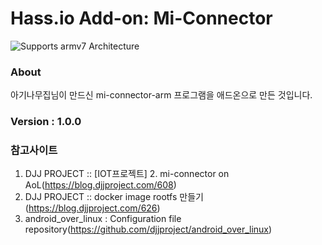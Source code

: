 # Hass.io Add-on: Mi-Connector 

![Supports armv7 Architecture][armv7-shield]

### About
아기나무집님이 만드신 mi-connector-arm 프로그램을 애드온으로 만든 것입니다.

### Version : 1.0.0

### 참고사이트
1. DJJ PROJECT :: [IOT프로젝트] 2. mi-connector on AoL(https://blog.djjproject.com/608)<br>
2. DJJ PROJECT :: docker image rootfs 만들기(https://blog.djjproject.com/626)<br>
3. android_over_linux : Configuration file repository(https://github.com/djjproject/android_over_linux)

[forum]: https://cafe.naver.com/koreassistant
[github]: https://github.com/HAKorea/addons
[issue]: https://github.com/zooil/wallpadRS485/issues
[aarch64-shield]: https://img.shields.io/badge/aarch64-yes-green.svg
[amd64-shield]: https://img.shields.io/badge/amd64-yes-green.svg
[armhf-shield]: https://img.shields.io/badge/armhf-yes-green.svg
[armv7-shield]: https://img.shields.io/badge/armv7-yes-green.svg
[i386-shield]: https://img.shields.io/badge/i386-yes-green.svg
